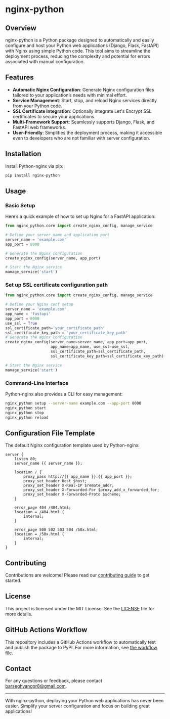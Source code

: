 # nginx-python

## Overview

nginx-python is a Python package designed to automatically and easily configure and host your Python web applications (Django, Flask, FastAPI) with Nginx using simple Python code. This tool aims to streamline the deployment process, reducing the complexity and potential for errors associated with manual configuration.

## Features

- **Automatic Nginx Configuration**: Generate Nginx configuration files tailored to your application’s needs with minimal effort.
- **Service Management**: Start, stop, and reload Nginx services directly from your Python code.
- **SSL Certificate Integration**: Optionally integrate Let's Encrypt SSL certificates to secure your applications.
- **Multi-Framework Support**: Seamlessly supports Django, Flask, and FastAPI web frameworks.
- **User-Friendly**: Simplifies the deployment process, making it accessible even to developers who are not familiar with server configuration.

## Installation

Install Python-nginx via pip:
```bash
pip install nginx-python
```

## Usage

### Basic Setup

Here’s a quick example of how to set up Nginx for a FastAPI application:

```python
from nginx_python.core import create_nginx_config, manage_service

# Define your server name and application port
server_name = 'example.com'
app_port = 8000

# Generate the Nginx configuration
create_nginx_config(server_name, app_port)

# Start the Nginx service
manage_service('start')
```

### Set up SSL certificate configuration path

```python
from nginx_python.core import create_nginx_config, manage_service

# Define your Nginx conf setup
server_name = 'example.com'
app_name = 'fastapi'
app_port = 8000
use_ssl = True
ssl_certificate_path='your_certificate_path'
ssl_certificate_key_path = 'your_certificate_key_path'
# Generate the Nginx configuration
create_nginx_config(server_name=server_name, app_port=app_port, 
                    app_name=app_name, use_ssl=use_ssl, 
                    ssl_certificate_path=ssl_certificate_path, 
                    ssl_certificate_key_path=ssl_certificate_key_path)

# Start the Nginx service
manage_service('start')
```


### Command-Line Interface

Python-nginx also provides a CLI for easy management:
```bash
nginx_python setup --server-name example.com --app-port 8000
nginx_python start
nginx_python stop
nginx_python reload
```

## Configuration File Template

The default Nginx configuration template used by Python-nginx:
```nginx
server {
    listen 80;
    server_name {{ server_name }};

    location / {
        proxy_pass http://{{ app_name }}:{{ app_port }};
        proxy_set_header Host $host;
        proxy_set_header X-Real-IP $remote_addr;
        proxy_set_header X-Forwarded-For $proxy_add_x_forwarded_for;
        proxy_set_header X-Forwarded-Proto $scheme;
    }

    error_page 404 /404.html;
    location = /404.html {
        internal;
    }

    error_page 500 502 503 504 /50x.html;
    location = /50x.html {
        internal;
    }
}
```

## Contributing

Contributions are welcome! Please read our [contributing guide](CONTRIBUTING.md) to get started.

## License

This project is licensed under the MIT License. See the [LICENSE](LICENSE) file for more details.

## GitHub Actions Workflow

This repository includes a GitHub Actions workflow to automatically test and publish the package to PyPI. For more information, see [the workflow file](.github/workflows/python-package.yml).

## Contact

For any questions or feedback, please contact [barseghyangor8@gmail.com](mailto:your.email@example.com).

---

With nginx-python, deploying your Python web applications has never been easier. Simplify your server configuration and focus on building great applications!
